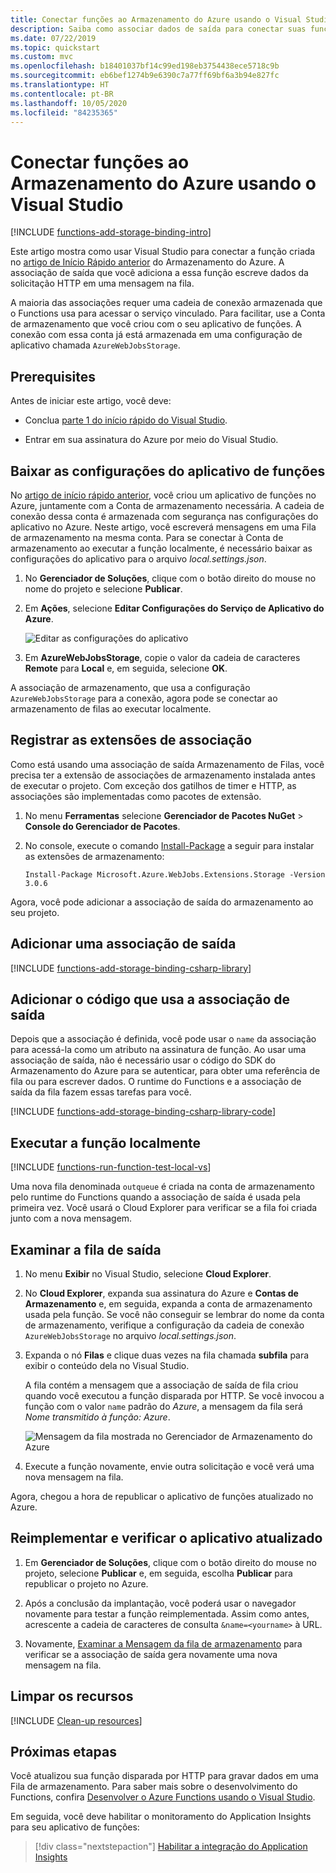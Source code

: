 ```yaml
---
title: Conectar funções ao Armazenamento do Azure usando o Visual Studio
description: Saiba como associar dados de saída para conectar suas funções da biblioteca de classes do C# a uma fila do Armazenamento do Azure usando o Visual Studio.
ms.date: 07/22/2019
ms.topic: quickstart
ms.custom: mvc
ms.openlocfilehash: b18401037bf14c99ed198eb3754438ece5718c9b
ms.sourcegitcommit: eb6bef1274b9e6390c7a77ff69bf6a3b94e827fc
ms.translationtype: HT
ms.contentlocale: pt-BR
ms.lasthandoff: 10/05/2020
ms.locfileid: "84235365"
---
```

# <a name="connect-functions-to-azure-storage-using-visual-studio"></a>Conectar funções ao Armazenamento do Azure usando o Visual Studio

[!INCLUDE [functions-add-storage-binding-intro](../../includes/functions-add-storage-binding-intro.md)]

Este artigo mostra como usar Visual Studio para conectar a função criada no [artigo de Início Rápido anterior] do Armazenamento do Azure. A associação de saída que você adiciona a essa função escreve dados da solicitação HTTP em uma mensagem na fila. 

A maioria das associações requer uma cadeia de conexão armazenada que o Functions usa para acessar o serviço vinculado. Para facilitar, use a Conta de armazenamento que você criou com o seu aplicativo de funções. A conexão com essa conta já está armazenada em uma configuração de aplicativo chamada `AzureWebJobsStorage`.  

## <a name="prerequisites"></a>Prerequisites

Antes de iniciar este artigo, você deve: 

 - Conclua [parte 1 do início rápido do Visual Studio](./functions-create-your-first-function-visual-studio.md). 

- Entrar em sua assinatura do Azure por meio do Visual Studio.

## <a name="download-the-function-app-settings"></a>Baixar as configurações do aplicativo de funções

No [artigo de início rápido anterior](functions-create-first-function-vs-code.md), você criou um aplicativo de funções no Azure, juntamente com a Conta de armazenamento necessária. A cadeia de conexão dessa conta é armazenada com segurança nas configurações do aplicativo no Azure. Neste artigo, você escreverá mensagens em uma Fila de armazenamento na mesma conta. Para se conectar à Conta de armazenamento ao executar a função localmente, é necessário baixar as configurações do aplicativo para o arquivo *local.settings.json*. 

1. No **Gerenciador de Soluções**, clique com o botão direito do mouse no nome do projeto e selecione **Publicar**. 

1. Em **Ações**, selecione **Editar Configurações do Serviço de Aplicativo do Azure**. 

    ![Editar as configurações do aplicativo](media/functions-add-output-binding-storage-queue-vs/edit-app-settings.png)

1. Em **AzureWebJobsStorage**, copie o valor da cadeia de caracteres **Remote** para **Local** e, em seguida, selecione **OK**. 

A associação de armazenamento, que usa a configuração `AzureWebJobsStorage` para a conexão, agora pode se conectar ao armazenamento de filas ao executar localmente.

## <a name="register-binding-extensions"></a>Registrar as extensões de associação

Como está usando uma associação de saída Armazenamento de Filas, você precisa ter a extensão de associações de armazenamento instalada antes de executar o projeto. Com exceção dos gatilhos de timer e HTTP, as associações são implementadas como pacotes de extensão. 

1. No menu **Ferramentas** selecione **Gerenciador de Pacotes NuGet** > **Console do Gerenciador de Pacotes**. 

1. No console, execute o comando [Install-Package](/nuget/tools/ps-ref-install-package) a seguir para instalar as extensões de armazenamento:

    ```Command
    Install-Package Microsoft.Azure.WebJobs.Extensions.Storage -Version 3.0.6
    ````

Agora, você pode adicionar a associação de saída do armazenamento ao seu projeto.

## <a name="add-an-output-binding"></a>Adicionar uma associação de saída

[!INCLUDE [functions-add-storage-binding-csharp-library](../../includes/functions-add-storage-binding-csharp-library.md)]

## <a name="add-code-that-uses-the-output-binding"></a>Adicionar o código que usa a associação de saída

Depois que a associação é definida, você pode usar o `name` da associação para acessá-la como um atributo na assinatura de função. Ao usar uma associação de saída, não é necessário usar o código do SDK do Armazenamento do Azure para se autenticar, para obter uma referência de fila ou para escrever dados. O runtime do Functions e a associação de saída da fila fazem essas tarefas para você.

[!INCLUDE [functions-add-storage-binding-csharp-library-code](../../includes/functions-add-storage-binding-csharp-library-code.md)]

## <a name="run-the-function-locally"></a>Executar a função localmente

[!INCLUDE [functions-run-function-test-local-vs](../../includes/functions-run-function-test-local-vs.md)]

Uma nova fila denominada `outqueue` é criada na conta de armazenamento pelo runtime do Functions quando a associação de saída é usada pela primeira vez. Você usará o Cloud Explorer para verificar se a fila foi criada junto com a nova mensagem.

## <a name="examine-the-output-queue"></a>Examinar a fila de saída

1. No menu **Exibir** no Visual Studio, selecione **Cloud Explorer**.

1. No **Cloud Explorer**, expanda sua assinatura do Azure e **Contas de Armazenamento** e, em seguida, expanda a conta de armazenamento usada pela função. Se você não conseguir se lembrar do nome da conta de armazenamento, verifique a configuração da cadeia de conexão `AzureWebJobsStorage` no arquivo *local.settings.json*.  

1. Expanda o nó **Filas** e clique duas vezes na fila chamada **subfila** para exibir o conteúdo dela no Visual Studio. 

   A fila contém a mensagem que a associação de saída de fila criou quando você executou a função disparada por HTTP. Se você invocou a função com o valor `name` padrão do *Azure*, a mensagem da fila será *Nome transmitido à função: Azure*.

    ![Mensagem da fila mostrada no Gerenciador de Armazenamento do Azure](./media/functions-add-output-binding-storage-queue-vs-code/function-queue-storage-output-view-queue.png)

1. Execute a função novamente, envie outra solicitação e você verá uma nova mensagem na fila.  

Agora, chegou a hora de republicar o aplicativo de funções atualizado no Azure.

## <a name="redeploy-and-verify-the-updated-app"></a>Reimplementar e verificar o aplicativo atualizado

1. Em **Gerenciador de Soluções**, clique com o botão direito do mouse no projeto, selecione **Publicar** e, em seguida, escolha **Publicar** para republicar o projeto no Azure.

1. Após a conclusão da implantação, você poderá usar o navegador novamente para testar a função reimplementada. Assim como antes, acrescente a cadeia de caracteres de consulta `&name=<yourname>` à URL.

1. Novamente, [Examinar a Mensagem da fila de armazenamento](#examine-the-output-queue) para verificar se a associação de saída gera novamente uma nova mensagem na fila.

## <a name="clean-up-resources"></a>Limpar os recursos

[!INCLUDE [Clean-up resources](../../includes/functions-quickstart-cleanup.md)]

## <a name="next-steps"></a>Próximas etapas

Você atualizou sua função disparada por HTTP para gravar dados em uma Fila de armazenamento. Para saber mais sobre o desenvolvimento do Functions, confira [Desenvolver o Azure Functions usando o Visual Studio](functions-develop-vs.md).

Em seguida, você deve habilitar o monitoramento do Application Insights para seu aplicativo de funções:

> [!div class="nextstepaction"]
> [Habilitar a integração do Application Insights](functions-monitoring.md#manually-connect-an-app-insights-resource)

[Azure Storage Explorer]: https://storageexplorer.com/
[artigo de Início Rápido anterior]: functions-create-your-first-function-visual-studio.md

